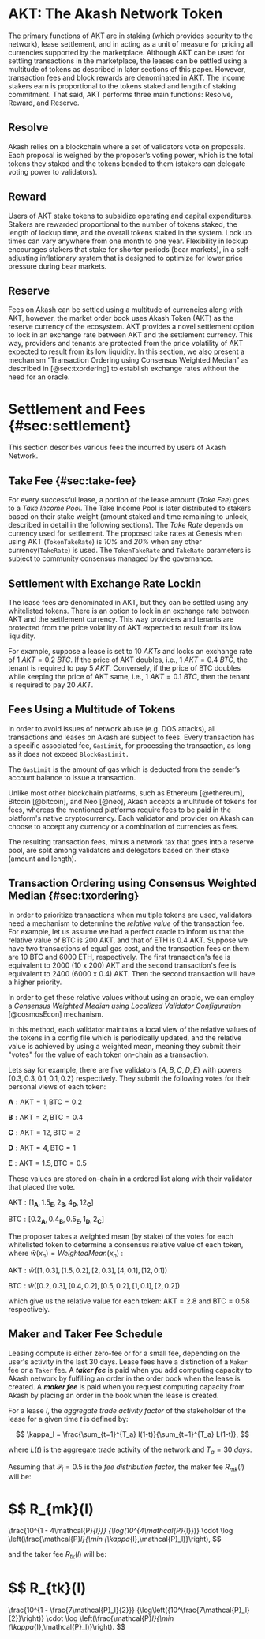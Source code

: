 # AKT: The Akash Network Token

The primary functions of AKT are in staking (which provides security to the network), lease settlement, and in acting as a unit of measure for pricing all currencies supported by the marketplace. Although AKT can be used for settling transactions in the marketplace, the leases can be settled using a multitude of tokens as described in later sections of this paper. However, transaction fees and block rewards are denominated in AKT. The income stakers earn is proportional to the tokens staked and length of staking commitment. That said, AKT performs three main functions: Resolve, Reward, and Reserve.

## Resolve
Akash relies on a blockchain where a set of validators vote on proposals. Each proposal is weighed by the proposer’s voting power, which is the total tokens they staked and the tokens bonded to them (stakers can delegate voting power to validators).

## Reward
Users of AKT stake tokens to subsidize operating and capital expenditures. Stakers are rewarded proportional to the number of tokens staked, the length of lockup time, and the overall tokens staked in the system. Lock up times can vary anywhere from one month to one year. Flexibility in lockup encourages stakers that stake for shorter periods (bear markets), in a self-adjusting inflationary system that is designed to optimize for lower price pressure during bear markets.

## Reserve
Fees on Akash can be settled using a multitude of currencies along with AKT, however, the market order book uses Akash Token (AKT) as the reserve currency of the ecosystem. AKT provides a novel settlement option to lock in an exchange rate between AKT and the settlement currency. This way, providers and tenants are protected from the price volatility of AKT expected to result from its low liquidity. In this section, we also present a mechanism “Transaction Ordering using Consensus Weighted Median” as described in [@sec:txordering] to establish exchange rates without the need for an oracle.

# Settlement and Fees {#sec:settlement}

This section describes various fees the incurred by users of Akash Network.

## Take Fee {#sec:take-fee}

For every successful lease, a portion of the lease amount (*Take Fee*) goes to a *Take Income Pool*. The Take Income Pool is later distributed to stakers based on their stake weight (amount staked and time remaining to unlock, described in detail in the following sections). The *Take Rate* depends on currency used for settlement. The proposed take rates at Genesis when using AKT (`TokenTakeRate`) is *10%* and *20%* when any other currency(`TakeRate`) is used. The `TokenTakeRate` and `TakeRate` parameters is subject to community consensus managed by the governance.

## Settlement with Exchange Rate Lockin

The lease fees are denominated in AKT, but they can be settled using any whitelisted tokens. There is an option to lock in an exchange rate between AKT and the settlement currency. This way providers and tenants are protected from the price volatility of AKT expected to result from its low liquidity.

For example, suppose a lease is set to $10~AKTs$ and locks an exchange rate of $1~AKT = 0.2~BTC$. If the price of AKT doubles, i.e., $1~AKT = 0.4~BTC$, the tenant is required to pay $5~AKT$. Conversely, if the price of BTC doubles while keeping the price of AKT same, i.e., $1~AKT = 0.1~BTC$, then the tenant is required to pay $20~AKT$.

## Fees Using a Multitude of Tokens

In order to avoid issues of network abuse (e.g. DOS attacks), all transactions and leases on Akash are subject to fees. Every transaction has a specific associated fee, `GasLimit`, for processing the transaction, as long as it does not exceed `BlockGasLimit.`

The `GasLimit` is the amount of gas which is deducted from the sender’s account balance to issue a transaction.

Unlike most other blockchain platforms, such as Ethereum [@ethereum], Bitcoin [@bitcoin], and Neo [@neo], Akash accepts a multitude of tokens for fees, whereas the mentioned platforms require fees to be paid in the platform's native cryptocurrency. Each validator and provider on Akash can choose to accept any currency or a combination of currencies as fees.

The resulting transaction fees, minus a network tax that goes into a reserve pool, are split among validators and delegators based on their stake (amount and length).

## Transaction Ordering using Consensus Weighted Median {#sec:txordering}

In order to prioritize transactions when multiple tokens are used, validators need a mechanism to determine the *relative value* of the transaction fee. For example, let us assume we had a perfect oracle to inform us that the relative value of BTC is 200 AKT, and that of ETH is 0.4 AKT. Suppose we have two transactions of equal gas cost, and the transaction fees on them are 10 BTC and 6000 ETH, respectively. The first transaction's fee is equivalent to 2000 (10 x 200) AKT and the second transaction's fee is equivalent to 2400 (6000 x 0.4) AKT. Then the second transaction will have a higher priority.

In order to get these relative values without using an oracle, we can employ a *Consensus Weighted Median using Localized Validator Configuration* [@cosmosEcon] mechanism.

In this method, each validator maintains a local view of the relative values of the tokens in a config file which is periodically updated, and the relative value is achieved by using a weighted mean, meaning they submit their "votes" for the value of each token on-chain as a transaction.

Lets say for example, there are five validators $\{A,B,C,D,E$} with powers $\{0.3,0.3,0.1,0.1,0.2\}$ respectively. They submit the following votes for their personal views of each token:

$\mathbf{A}: \mathsf{AKT} = 1, \mathsf{BTC} = 0.2$

$\mathbf{B}: \mathsf{AKT} = 2, \mathsf{BTC} = 0.4$

$\mathbf{C}: \mathsf{AKT} = 12, \mathsf{BTC} = 2$

$\mathbf{D}: \mathsf{AKT} = 4, \mathsf{BTC} = 1$

$\mathbf{E}: \mathsf{AKT} = 1.5, \mathsf{BTC} = 0.5$

These values are stored on-chain in a ordered list along with their validator that placed the vote.

$\mathsf{AKT}: [1_\mathbf{A},1.5_\mathbf{E},2_\mathbf{B},4_\mathbf{D},12_\mathbf{C}]$

$\mathsf{BTC}: [0.2_\mathbf{A},0.4_\mathbf{B},0.5_\mathbf{E},1_\mathbf{D},2_\mathbf{C}]$

The proposer takes a weighted mean (by stake) of the votes for each whitelisted token to determine a consensus relative value of each token, where $\bar{w}(x_n) = WeightedMean(x_n)$ :

$\mathsf{AKT}: \bar{w}([1,0.3],[1.5,0.2],[2,0.3],[4,0.1],[12,0.1])$

$\mathsf{BTC}: \bar{w}([0.2,0.3],[0.4,0.2],[0.5,0.2],[1,0.1],[2,0.2])$

which give us the relative value for each token: $\mathsf{AKT}= 2.8$ and $\mathsf{BTC}= 0.58$ respectively.

## Maker and Taker Fee Schedule

Leasing compute is either zero-fee or for a small fee, depending on the user's activity in the last 30 days. Lease fees have a distinction of a `Maker` fee or a `Taker` fee. A ***taker fee*** is paid when you add computing capacity to Akash network by fulfilling an order in the order book when the lease is created. A ***maker fee*** is paid when you request computing capacity from Akash by placing an order in the book when the lease is created.

For a lease $l$, the *aggregate trade activity factor* of the stakeholder of the lease for a given time $t$ is defined by:

$$
\kappa_l = \frac{\sum_{t=1}^{T_a} l(1-t)}{\sum_{t=1}^{T_a} L(1-t)},
$$

where $L(t)$ is the aggregate trade activity of the network and ${T_a = 30~days}$.

Assuming that $\mathcal{P}_l = 0.5$ is the *fee distribution factor*, the maker fee $R_{mk}(l)$ will be:

$$
R_{mk}(l)
=
\frac{10^{1 - 4\mathcal{P}_{l}}}
{\log(10^{4\mathcal{P}_{l}})}
\cdot
\log \left(\frac{\mathcal{P}_l}{\min (\kappa_{l},\mathcal{P}_l)}\right),
$$

and the taker fee $R_{tk}(l)$ will be:

$$
R_{tk}(l)
=
\frac{10^{1 - \frac{7\mathcal{P}_l}{2}}}
{\log\left({10^\frac{7\mathcal{P}_l}{2}}\right)}
\cdot
\log \left(\frac{\mathcal{P}_l}{\min (\kappa_{l},\mathcal{P}_l)}\right).
$$
